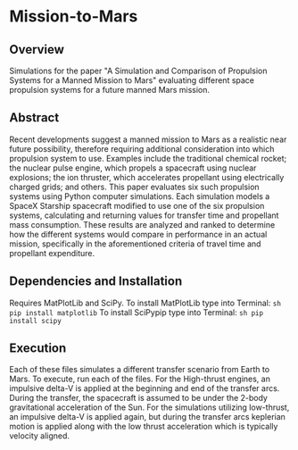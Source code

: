 # Mission-to-Mars

## Overview
Simulations for the paper "A Simulation and Comparison of Propulsion Systems for a Manned Mission to Mars" evaluating different space propulsion systems for a future manned Mars mission. 

## Abstract
Recent developments suggest a manned mission to Mars as a realistic near future possibility, therefore requiring additional consideration into which propulsion system to use. Examples include the traditional chemical rocket; the nuclear pulse engine, which propels a spacecraft using nuclear explosions; the ion thruster, which accelerates propellant using electrically charged grids; and others. This paper evaluates six such propulsion systems using Python computer simulations. Each simulation models a SpaceX Starship spacecraft modified to use one of the six propulsion systems, calculating and returning values for transfer time and propellant mass consumption. These results are analyzed and ranked to determine how the different systems would compare in performance in an actual mission, specifically in the aforementioned criteria of travel time and propellant expenditure. 

## Dependencies and Installation
Requires MatPlotLib and SciPy.
To install MatPlotLib type into Terminal: ```sh pip install matplotlib```
To install SciPypip type into Terminal: ```sh pip install scipy```

## Execution
Each of these files simulates a different transfer scenario from Earth to Mars. To execute, run each of the files. For the High-thrust engines, an impulsive delta-V is applied at the beginning and end of the transfer arcs. During the transfer, the spacecraft is assumed to be under the 2-body gravitational acceleration of the Sun. For the simulations utilizing low-thrust, an impulsive delta-V is applied again, but during the transfer arcs keplerian motion is applied along with the low thrust acceleration which is typically velocity aligned. 
